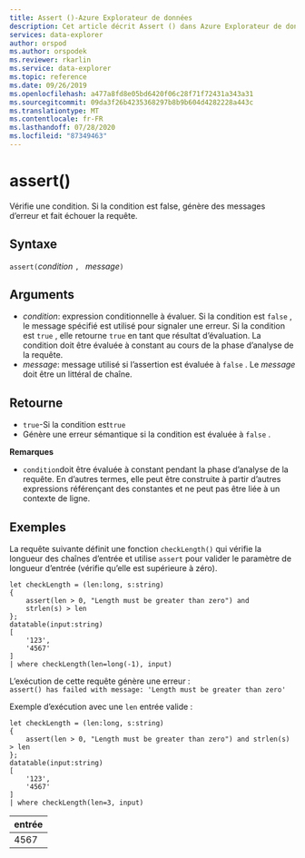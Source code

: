 ```yaml
---
title: Assert ()-Azure Explorateur de données
description: Cet article décrit Assert () dans Azure Explorateur de données.
services: data-explorer
author: orspod
ms.author: orspodek
ms.reviewer: rkarlin
ms.service: data-explorer
ms.topic: reference
ms.date: 09/26/2019
ms.openlocfilehash: a477a8fd8e05bd6420f06c28f71f72431a343a31
ms.sourcegitcommit: 09da3f26b4235368297b8b9b604d4282228a443c
ms.translationtype: MT
ms.contentlocale: fr-FR
ms.lasthandoff: 07/28/2020
ms.locfileid: "87349463"
---
```

# <a name="assert"></a>assert()

Vérifie une condition. Si la condition est false, génère des messages d’erreur et fait échouer la requête.

## <a name="syntax"></a>Syntaxe

`assert(`*condition* `, ` *message*`)`

## <a name="arguments"></a>Arguments

* *condition*: expression conditionnelle à évaluer. Si la condition est `false` , le message spécifié est utilisé pour signaler une erreur. Si la condition est `true` , elle retourne `true` en tant que résultat d’évaluation. La condition doit être évaluée à constant au cours de la phase d’analyse de la requête.
* *message*: message utilisé si l’assertion est évaluée à `false` . Le *message* doit être un littéral de chaîne.


## <a name="returns"></a>Retourne

* `true`-Si la condition est`true`
* Génère une erreur sémantique si la condition est évaluée à `false` .

**Remarques**

* `condition`doit être évaluée à constant pendant la phase d’analyse de la requête. En d’autres termes, elle peut être construite à partir d’autres expressions référençant des constantes et ne peut pas être liée à un contexte de ligne.

## <a name="examples"></a>Exemples

La requête suivante définit une fonction `checkLength()` qui vérifie la longueur des chaînes d’entrée et utilise `assert` pour valider le paramètre de longueur d’entrée (vérifie qu’elle est supérieure à zéro).

<!-- csl: https://help.kusto.windows.net:443/Samples -->
```kusto
let checkLength = (len:long, s:string)
{
    assert(len > 0, "Length must be greater than zero") and 
    strlen(s) > len
};
datatable(input:string)
[
    '123',
    '4567'
]
| where checkLength(len=long(-1), input)
```

L’exécution de cette requête génère une erreur :  
`assert() has failed with message: 'Length must be greater than zero'`


Exemple d’exécution avec une `len` entrée valide :

<!-- csl: https://help.kusto.windows.net:443/Samples -->
```kusto
let checkLength = (len:long, s:string)
{
    assert(len > 0, "Length must be greater than zero") and strlen(s) > len
};
datatable(input:string)
[
    '123',
    '4567'
]
| where checkLength(len=3, input)
```

|entrée|
|---|
|4567|
